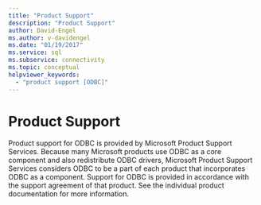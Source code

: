 ```yaml
---
title: "Product Support"
description: "Product Support"
author: David-Engel
ms.author: v-davidengel
ms.date: "01/19/2017"
ms.service: sql
ms.subservice: connectivity
ms.topic: conceptual
helpviewer_keywords:
  - "product support [ODBC]"
---
```

# Product Support
Product support for ODBC is provided by Microsoft Product Support Services. Because many Microsoft products use ODBC as a core component and also redistribute ODBC drivers, Microsoft Product Support Services considers ODBC to be a part of each product that incorporates ODBC as a component. Support for ODBC is provided in accordance with the support agreement of that product. See the individual product documentation for more information.
